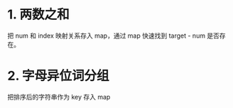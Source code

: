 # 1. 两数之和
把 num 和 index 映射关系存入 map，通过 map 快速找到 target - num 是否存在。
# 2. 字母异位词分组
把排序后的字符串作为 key 存入 map
